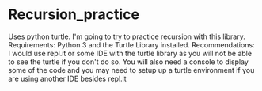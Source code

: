 # Recursion_practice
 Uses python turtle. I'm going to try to practice recursion with this library.
 Requirements: Python 3 and the Turtle Library installed.
 Recommendations: I would use repl.it or some IDE with the turtle library as you will not be able to see the turtle if you don't do so. You will also need a console to display  some of the code and you may need to setup up a turtle environment if you are using another IDE besides repl.it
